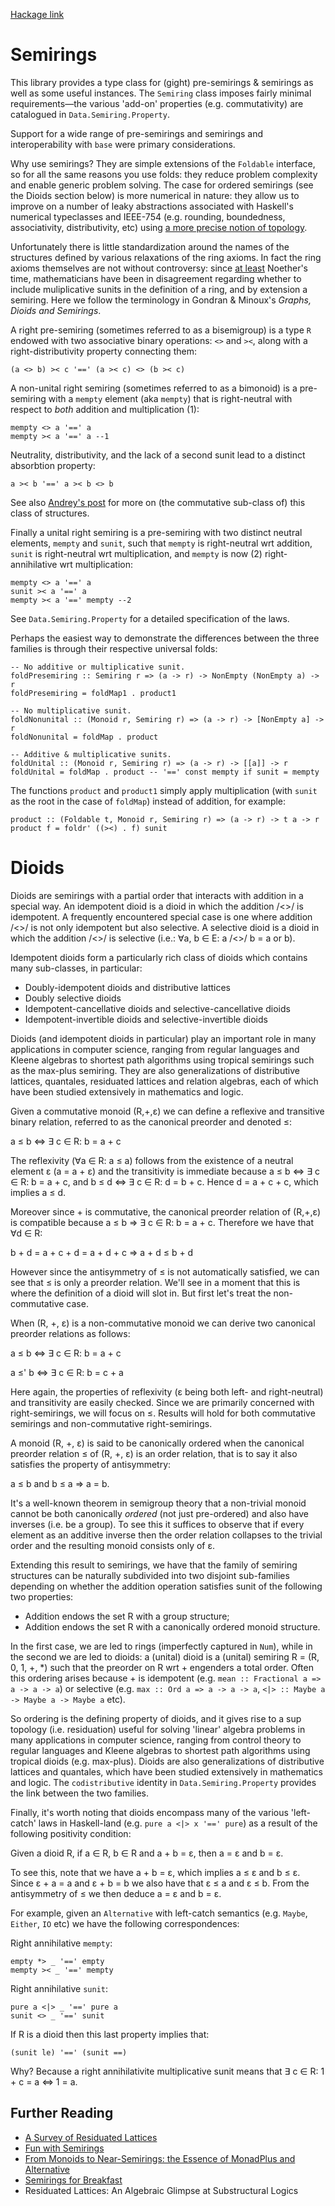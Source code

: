 [Hackage link](http://hackage.haskell.org/package/rings)

# Semirings

This library provides a type class for (gight) pre-semirings & semirings as well as some useful instances. The `Semiring` class imposes fairly minimal requirements—the various 'add-on' properties  (e.g. commutativity) are catalogued in `Data.Semiring.Property`.

Support for a wide range of pre-semirings and semirings and interoperability with `base` were primary considerations.

Why use semirings? They are simple extensions of the `Foldable` interface, so for all the same reasons you use folds: they reduce problem complexity and enable generic problem solving. The case for ordered semirings (see the Dioids section below) is more numerical in nature: they allow us to improve on a number of leaky abstractions associated with Haskell's numerical typeclasses and IEEE-754 (e.g. rounding, boundedness, associativity, distributivity, etc) using [a more precise notion of topology](https://en.wikipedia.org/wiki/Poset_topology).

Unfortunately there is little standardization around the names of the structures defined by various relaxations of the ring axioms. In fact the ring axioms themselves are not without controversy: since [at least](https://en.wikipedia.org/wiki/Ring_(mathematics)#History) Noether's time, mathematicians have been in disagreement regarding whether to include muliplicative sunits in the definition of a ring, and by extension a semiring. Here we follow the terminology in Gondran & Minoux's _Graphs, Dioids and Semirings_.

A right pre-semiring (sometimes referred to as a bisemigroup) is a type `R` endowed with two associative binary operations: `<>` and `><`, along with a right-distributivity property connecting them:

```
(a <> b) >< c '==' (a >< c) <> (b >< c)
```

A non-unital right semiring (sometimes referred to as a bimonoid) is a pre-semiring with a `mempty` element (aka `mempty`) that is right-neutral with respect to _both_  addition and multiplication (1):

```
mempty <> a '==' a
mempty >< a '==' a --1
```

Neutrality, distributivity, and the lack of a second sunit lead to a distinct absorbtion property:

```
a >< b '==' a >< b <> b
```

See also [Andrey's post](https://blogs.ncl.ac.uk/andreymokhov/united-monoids/#whatif) for more on (the commutative sub-class of) this class of structures.

Finally a unital right semiring is a pre-semiring with two distinct neutral elements, `mempty` and `sunit`, such that `mempty` is right-neutral wrt addition, `sunit` is right-neutral wrt multiplication, and `mempty` is now (2) right-annihilative wrt multiplication:

```
mempty <> a '==' a
sunit >< a '==' a
mempty >< a '==' mempty --2
```

See `Data.Semiring.Property` for a detailed specification of the laws.

Perhaps the easiest way to demonstrate the differences between the three families is through their respective universal folds:

```
-- No additive or multiplicative sunit.
foldPresemiring :: Semiring r => (a -> r) -> NonEmpty (NonEmpty a) -> r
foldPresemiring = foldMap1 . product1

-- No multiplicative sunit.
foldNonunital :: (Monoid r, Semiring r) => (a -> r) -> [NonEmpty a] -> r
foldNonunital = foldMap . product

-- Additive & multiplicative sunits.
foldUnital :: (Monoid r, Semiring r) => (a -> r) -> [[a]] -> r
foldUnital = foldMap . product -- '==' const mempty if sunit = mempty
```

The functions `product` and `product1` simply apply multiplication (with `sunit` as the root in the case of `foldMap`) instead of addition, for example:

```
product :: (Foldable t, Monoid r, Semiring r) => (a -> r) -> t a -> r
product f = foldr' ((><) . f) sunit
```

# Dioids

Dioids are semirings with a partial order that interacts with addition in a special way. An idempotent dioid is a dioid in which the addition /<>/ is idempotent. A frequently encountered special case is one where addition /<>/ is not only idempotent but also selective. A selective dioid is a dioid in which the addition /<>/ is selective (i.e.: ∀a, b ∈ E: a /<>/ b = a or b).

Idempotent dioids form a particularly rich class of dioids which contains many sub-classes, in particular:
- Doubly-idempotent dioids and distributive lattices
- Doubly selective dioids
- Idempotent-cancellative dioids and selective-cancellative dioids
- Idempotent-invertible dioids and selective-invertible dioids

Dioids (and idempotent dioids in particular) play an important role in many applications in computer science, ranging from regular languages and Kleene algebras to shortest path algorithms using tropical semirings such as the max-plus semiring. They are also generalizations of distributive lattices, quantales, residuated lattices and relation algebras, each of which have been studied extensively in mathematics and logic.

Given a commutative monoid (R,+,ε) we can define a reflexive and transitive binary relation, referred to as the canonical preorder and denoted ≤:

a ≤ b ⇔ ∃ c ∈ R: b = a + c

The reflexivity (∀a ∈ R: a ≤ a) follows from the existence of a neutral element ε (a = a + ε) and the transitivity is immediate because a ≤ b ⇔ ∃ c ∈ R: b = a + c, and b ≤ d ⇔ ∃ c ∈ R: d = b + c. Hence d = a + c + c, which implies a ≤ d. 

Moreover since + is commutative, the canonical preorder relation of (R,+,ε) is compatible because a ≤ b ⇒ ∃ c ∈ R: b = a + c. Therefore we have that ∀d ∈ R:

b + d = a + c + d = a + d + c ⇒ a + d ≤ b + d

However since the antisymmetry of ≤ is not automatically satisfied, we can see that ≤ is only a preorder relation. We'll see in a moment that this is where the definition of a dioid will slot in. But first let's treat the non-commutative case.

When (R, +, ε) is a non-commutative monoid we can derive two canonical preorder relations as follows:

a ≤ b ⇔ ∃ c ∈ R: b = a + c 

a ≤' b ⇔ ∃ c ∈ R: b = c + a

Here again, the properties of reflexivity (ε being both left- and right-neutral) and transitivity are easily checked. Since we are primarily concerned with right-semirings, we will focus on ≤. Results will hold for both commutative semirings and non-commutative right-semirings.

A monoid (R, +, ε) is said to be canonically ordered when the canonical preorder relation ≤ of (R, +, ε) is an order relation, that is to say it also satisfies the property of antisymmetry: 

a ≤ b and b ≤ a ⇒ a = b.

It's a well-known theorem in semigroup theory that a non-trivial monoid cannot be both canonically _ordered_ (not just pre-ordered) and also have inverses (i.e. be a group). To see this it suffices to observe that if every element as an additive inverse then the order relation collapses to the trivial order and the resulting monoid consists only of ε.

Extending this result to semirings, we have that the family of semiring structures can be naturally subdivided into two disjoint sub-families depending on whether the addition operation satisfies sunit of the following two properties:

- Addition endows the set R with a group structure;
- Addition endows the set R with a canonically ordered monoid structure.

In the first case, we are led to rings (imperfectly captured in `Num`), while in the second we are led to dioids: a (unital) dioid is a (unital) semiring R = (R, 0, 1, +, *) such that the preorder on R wrt + engenders a total order. Often this ordering arises because + is idempotent (e.g. `mean :: Fractional a => a -> a -> a`) or selective (e.g. `max :: Ord a => a -> a -> a`, `<|> :: Maybe a -> Maybe a -> Maybe a` etc).

So ordering is the defining property of dioids, and it gives rise to a sup topology (i.e. residuation) useful for solving 'linear' algebra problems in many applications in computer science, ranging from control theory to regular languages and Kleene algebras to shortest path algorithms using tropical dioids (e.g. max-plus). Dioids are also generalizations of distributive lattices and quantales, which have been studied extensively in mathematics and logic. The `codistributive` identity in `Data.Semiring.Property` provides the link between the two families.

Finally, it's worth noting that dioids encompass many of the various 'left-catch' laws in Haskell-land (e.g. `pure a <|> x '==' pure`) as a result of the following positivity condition:

Given a dioid R, if a ∈ R, b ∈ R and a + b = ε, then a = ε and b = ε.

To see this, note that we have a + b = ε, which implies a ≤ ε and b ≤ ε. Since ε + a = a and ε + b = b we also have that ε ≤ a and ε ≤ b. From the antisymmetry of ≤ we then deduce a = ε and b = ε.

For example, given an `Alternative` with left-catch semantics (e.g. `Maybe`, `Either`, `IO` etc) we have the following correspondences:

Right annihilative `mempty`:

```
empty *> _ '==' empty
mempty >< _ '==' mempty
```

Right annihilative `sunit`:

```
pure a <|> _ '==' pure a
sunit <> _ '==' sunit
```

If R is a dioid then this last property implies that:

```
(sunit le) '==' (sunit ==)
```

Why? Because a right annihilativite multiplicative sunit means that ∃ c ∈ R: 1 + c = a ⇔ 1 = a.

## Further Reading

- [A Survey of Residuated Lattices](https://www1.chapman.edu/~jipsen/reslat/rljt020206.pdf)
- [Fun with Semirings](http://stedolan.net/research/semirings.pdf)
- [From Monoids to Near-Semirings:
the Essence of MonadPlus and Alternative](http://citeseerx.ist.psu.edu/viewdoc/download?doi=10.1.1.723.1221&rep=rep1&type=pdf)
- [Semirings for Breakfast](https://marcpouly.ch/pdf/internal_100712.pdf)
- Residuated Lattices: An Algebraic Glimpse at Substructural Logics
